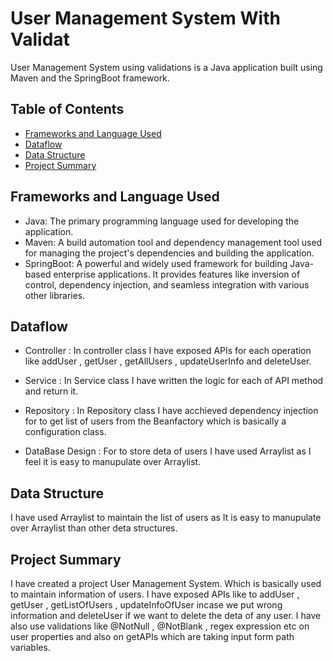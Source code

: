 # User Management System With Validat

User Management System using validations is a Java application built using Maven and the SpringBoot framework.

## Table of Contents

- [Frameworks and Language Used](#frameworks-and-language-used)
- [Dataflow](#dataflow)
- [Data Structure](#data-structure)
- [Project Summary](#project-summary)

## Frameworks and Language Used

- Java: The primary programming language used for developing the application.
- Maven: A build automation tool and dependency management tool used for managing the project's dependencies and building the application.
- SpringBoot: A powerful and widely used framework for building Java-based enterprise applications. It provides features like inversion of control, dependency injection, and seamless integration with various other libraries.

## Dataflow
* Controller : In controller class I have exposed APIs for each operation like addUser , getUser , getAllUsers , updateUserInfo and deleteUser.

* Service : In Service class I have written the logic for each of API method and return it.

* Repository : In Repository class I have acchieved dependency injection for to get list of users from the Beanfactory which is basically a configuration class.

* DataBase Design : For to store deta of users I have used Arraylist as I feel it is easy to manupulate over Arraylist.

## Data Structure

 I have used Arraylist to maintain the list of users as It is easy to manupulate over Arraylist than other deta structures.

## Project Summary

I have created a project User Management System. Which is basically used to maintain information of users. I have exposed APIs like to addUser , getUser , getListOfUsers ,  updateInfoOfUser incase we put wrong information and deleteUser if we want to delete the deta of any user. I have also use validations like @NotNull , @NotBlank , regex expression etc on user properties and also on getAPIs which are taking input form path variables.
